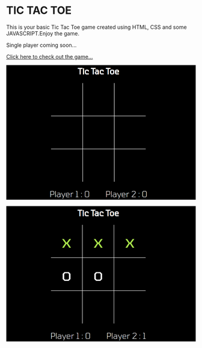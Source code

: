 # TIC TAC TOE

This is your basic Tic Tac Toe game created using HTML, CSS and some JAVASCRIPT.Enjoy the game.

Single player coming soon...

[Click here to check out the game...](https://dev-shadoww.github.io/tic-tac-toe)

![GameImage](img/gameImg1.png)

![GameImage](img/gameImg2.png)
